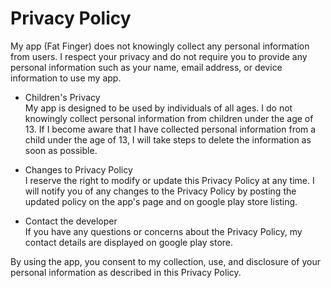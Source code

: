 # Privacy Policy

My app (Fat Finger) does not knowingly collect any personal information from users. I respect your privacy and do not require you to provide any personal information such as your name, email address, or device information to use my app.

- Children's Privacy  
  My app is designed to be used by individuals of all ages. I do not knowingly collect personal information from children under the age of 13. If I become aware that I have collected personal information from a child under the age of 13, I will take steps to delete the information as soon as possible.

- Changes to Privacy Policy  
  I reserve the right to modify or update this Privacy Policy at any time. I will notify you of any changes to the Privacy Policy by posting the updated policy on the app's page and on google play store listing.

- Contact the developer  
  If you have any questions or concerns about the Privacy Policy, my contact details are displayed on google play store.

By using the app, you consent to my collection, use, and disclosure of your personal information as described in this Privacy Policy.
